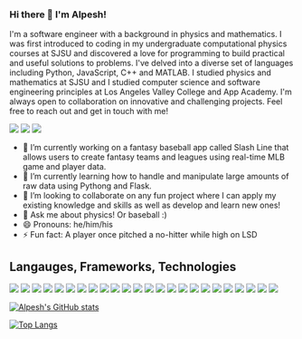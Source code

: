 ### Hi there 👋 I'm Alpesh!

I'm a software engineer with a background in physics and mathematics. I was first introduced to coding in my undergraduate computational physics courses at SJSU and discovered a love for programming to build practical and useful solutions to problems.  I've delved into a diverse set of languages including Python, JavaScript, C++ and MATLAB. I studied physics and mathematics at SJSU and I studied computer science and software engineering principles at Los Angeles Valley College and App Academy. I'm always open to collaboration on innovative and challenging projects. Feel free to reach out and get in touch with me!

<img src="https://img.shields.io/badge/LinkedIn-0077B5?style=for-the-badge&logo=linkedin&logoColor=white" /> <img src="https://img.shields.io/badge/Gmail alpesh.vyas627@gmail.com-D14836?style=for-the-badge&logo=gmail&logoColor=white" /> <img src="https://img.shields.io/badge/Portfolio-0077B5?style=for-the-badge&logo={LOGO-NAME}&logoColor=white" />

- 🔭 I’m currently working on a fantasy baseball app called Slash Line that allows users to create fantasy teams and leagues using real-time MLB game and player data.
- 🌱 I’m currently learning how to handle and manipulate large amounts of raw data using Pythong and Flask.
- 👯 I’m looking to collaborate on any fun project where I can apply my existing knowledge and skills as well as develop and learn new ones!
- 💬 Ask me about physics! Or baseball :)
- 😄 Pronouns: he/him/his
- ⚡ Fun fact: A player once pitched a no-hitter while high on LSD

## Langauges, Frameworks, Technologies

<img src="https://img.shields.io/badge/Python-3776AB?style=for-the-badge&logo=python&logoColor=white" /> <img src="https://img.shields.io/badge/JavaScript-323330?style=for-the-badge&logo=javascript&logoColor=F7DF1E" /> <img src="https://img.shields.io/badge/C%2B%2B-00599C?style=for-the-badge&logo=c%2B%2B&logoColor=white" /> <img src="https://img.shields.io/badge/HTML5-E34F26?style=for-the-badge&logo=html5&logoColor=white" /> <img src="https://img.shields.io/badge/CSS3-1572B6?style=for-the-badge&logo=css3&logoColor=white" /> <img src="https://img.shields.io/badge/Visual_Studio_Code-0078D4?style=for-the-badge&logo=visual%20studio%20code&logoColor=white" /> <img src="https://img.shields.io/badge/Amazon_AWS-232F3E?style=for-the-badge&logo=amazon-aws&logoColor=white" /> <img src="https://img.shields.io/badge/Git-F05032?style=for-the-badge&logo=git&logoColor=white" /> <img src="https://img.shields.io/badge/Postman-FF6C37?style=for-the-badge&logo=Postman&logoColor=white" /> <img src="https://img.shields.io/badge/Docker-2CA5E0?style=for-the-badge&logo=docker&logoColor=white" /> <img src="https://img.shields.io/badge/Heroku-430098?style=for-the-badge&logo=heroku&logoColor=white" /> <img src="https://img.shields.io/badge/Flask-000000?style=for-the-badge&logo=flask&logoColor=white" /> <img src="https://img.shields.io/badge/React_Router-CA4245?style=for-the-badge&logo=react-router&logoColor=white" /> <img src="https://img.shields.io/badge/Redux-593D88?style=for-the-badge&logo=redux&logoColor=white" /> <img src="https://img.shields.io/badge/Material--UI-0081CB?style=for-the-badge&logo=material-ui&logoColor=white" /> <img src="https://img.shields.io/badge/React-20232A?style=for-the-badge&logo=react&logoColor=61DAFB" /> <img src="https://img.shields.io/badge/Markdown-000000?style=for-the-badge&logo=markdown&logoColor=white" /> <img src="https://img.shields.io/badge/Jupyter-F37626.svg?&style=for-the-badge&logo=Jupyter&logoColor=white" /> <img src="https://img.shields.io/badge/RASPBERRY%20PI-C51A4A.svg?&style=for-the-badge&logo=raspberry%20pi&logoColor=white" /> <img src="https://img.shields.io/badge/Express.js-404D59?style=for-the-badge&logo=express&logoColor=white" /> <img src="https://img.shields.io/badge/npm-CB3837?style=for-the-badge&logo=npm&logoColor=white" /> <img src="https://img.shields.io/badge/Node.js-43853D?style=for-the-badge&logo=node.js&logoColor=white" /> <img src="https://img.shields.io/badge/PostgreSQL-316192?style=for-the-badge&logo=postgresql&logoColor=whit" /> <img src="https://img.shields.io/badge/conda-342B029.svg?&style=for-the-badge&logo=anaconda&logoColor=white" />

[![Alpesh's GitHub stats](https://github-readme-stats.vercel.app/api?username=alpvyas&count_private=true&show_icons=true&theme=dark)](https://github.com/alpvyas/github-readme-stats)

[![Top Langs](https://github-readme-stats.vercel.app/api/top-langs/?username=alpvyas&layout=compact&theme=dark)](https://github.com/alpvyas/github-readme-stats)
<!--
**alpvyas/alpvyas** is a ✨ _special_ ✨ repository because its `README.md` (this file) appears on your GitHub profile.

Here are some ideas to get you started:

- 🔭 I’m currently working on ...
- 🌱 I’m currently learning ...
- 👯 I’m looking to collaborate on ...
- 🤔 I’m looking for help with ...
- 💬 Ask me about ...
- 📫 How to reach me: ...
- 😄 Pronouns: ...
- ⚡ Fun fact: ...
-->
